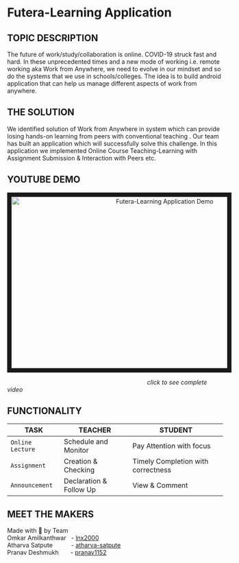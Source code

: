 # Futera-Learning Application
## TOPIC DESCRIPTION
The future of work/study/collaboration is online. COVID-19 struck fast and hard. In these unprecedented times and a new mode of working i.e. remote
working aka Work from Anywhere, we need to evolve in our mindset and so do the systems that we use in schools/colleges. The idea is to
build android application that can help us manage different aspects of work from anywhere.

## THE SOLUTION
We identified solution of  Work from Anywhere in system which can provide losing hands-on learning from peers with conventional teaching . Our team has built an application which will successfully solve this challenge. In this
application we implemented Online Course Teaching-Learning with Assignment Submission & Interaction with Peers etc.

## YOUTUBE DEMO
<p align="center">
<a href="https://youtu.be/Ny0OAoEqA7c" target="_blank"><img src="https://github.com/pranav1152/Futera-Learning-Application/blob/main/Images/Futera.png" 
alt="Futera-Learning Application Demo" width="700" height="400" border="10" /></a> </p>


&nbsp;&nbsp;&nbsp;&nbsp;&nbsp;&nbsp;&nbsp;&nbsp;&nbsp;&nbsp;&nbsp;&nbsp;&nbsp;&nbsp;&nbsp;&nbsp;&nbsp;&nbsp;&nbsp;&nbsp;&nbsp;&nbsp;&nbsp;&nbsp;&nbsp;&nbsp;&nbsp;&nbsp;&nbsp; &nbsp;&nbsp;&nbsp;&nbsp;&nbsp;&nbsp;&nbsp;&nbsp;&nbsp;&nbsp;&nbsp;&nbsp;&nbsp;&nbsp;&nbsp;&nbsp;&nbsp;&nbsp;&nbsp;&nbsp;&nbsp;&nbsp;&nbsp;&nbsp;&nbsp;&nbsp;&nbsp;&nbsp;&nbsp;&nbsp;&nbsp;&nbsp;&nbsp;&nbsp;&nbsp;&nbsp;&nbsp;&nbsp;&nbsp;&nbsp;&nbsp;&nbsp;&nbsp;&nbsp;&nbsp;&nbsp;&nbsp;&nbsp;&nbsp;&nbsp;&nbsp;&nbsp; *click to see complete video*

## FUNCTIONALITY
| TASK             | TEACHER                 | STUDENT                            |
| ---              | ---                     | ---                                |
| `Online Lecture` | Schedule and Monitor    |  Pay Attention with focus          |
| `Assignment`     | Creation & Checking     |  Timely Completion with correctness|
| `Announcement`   | Declaration & Follow Up |  View & Comment                    |

## MEET THE MAKERS
Made with 💖 by Team \
Omkar Amilkanthwar  &nbsp; -  [lnx2000](https://github.com/lnx2000)\
Atharva Satpute     &nbsp;&nbsp;&nbsp;&nbsp;&nbsp;&nbsp;&nbsp;&nbsp;&nbsp; - [atharva-satpute](https://github.com/atharva-satpute) \
Pranav Deshmukh      &nbsp;&nbsp;&nbsp;&nbsp;&nbsp;&nbsp;- [pranav1152](https://github.com/pranav1152)

